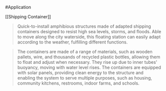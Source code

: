 #Application 

[[Shipping Container]]


> Quick-to-install amphibious structures made of adapted shipping containers designed to resist high sea levels, storms, and floods. Able to move along the city waterside, this floating station can easily adapt according to the weather, fulfilling different functions.

> The containers are made of a range of materials, such as wooden pallets, wire, and thousands of recycled plastic bottles, allowing them to float and adjust when necessary. They rise up due to inner tubes' buoyancy, moving with water level rises. The containers are equipped with solar panels, providing clean energy to the structure and enabling the system to serve multiple purposes, such as housing, community kitchens, restrooms, indoor farms, and schools.